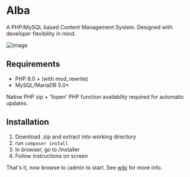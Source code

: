 # Alba
A PHP/MySQL based Content Management System. Designed with developer flexibility in mind.

![image](https://user-images.githubusercontent.com/23583515/177893353-88814756-a371-4537-a3f0-5a9dada85efb.png)

## Requirements
* PHP 8.0 + (with mod_rewrite)
* MySQL/MariaDB 5.0+

Native PHP zip + 'fopen' PHP function availablity required for automatic updates.

## Installation
1. Download .zip and extract into working directory
2. run `composer install`
3. In browser, go to /installer
4. Follow instructions on screen

That's it, now browse to /admin to start. See [wiki](https://github.com/HoltBosse/Alba/wiki) for more info.
